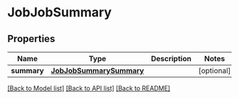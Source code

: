 # JobJobSummary

## Properties
Name | Type | Description | Notes
------------ | ------------- | ------------- | -------------
**summary** | [**JobJobSummarySummary**](JobJobSummarySummary.md) |  | [optional] 

[[Back to Model list]](../README.md#documentation-for-models) [[Back to API list]](../README.md#documentation-for-api-endpoints) [[Back to README]](../README.md)


